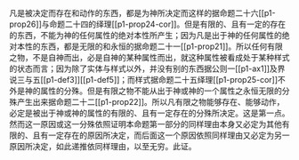 凡是被决定而存在和动作的东西，都是为神所决定而这样的据命题二十六[[p1-prop26]]与命题二十四的绎理[[p1-prop24-cor]]。但是有限的、且有一定的存在的东西，不能为神的任何属性的绝对本性所产生；因为凡是出于神的任何属性的绝对本性的东西，都是无限的和永恒的据命题二十一[[p1-prop21]]。所以任何有限之物，不是自神而出，必是自神的某种属性而出，就这种属性被看成处于某种样式的状态而言；因为除了实体与样式以外，并没有别的东西据公则一[[p1-ax1]]及界说三与五[[p1-def3]][[p1-def5]]；而样式据命题二十五绎理[[p1-prop25-cor]]不外是神的属性的分殊。但是有限之物不能从出于神或神的一个属性之永恒无限的分殊产生出来据命题二十二[[p1-prop22]]。所以凡有限之物能够存在、能够动作，必定是被出于神或神的属性的有限的、且有一定存在的分殊所决定。这是第一点。然而这一原因或这一分殊依照证明本命题第一部分的同样理由本身又必定为其他有限的、且有一定存在的原因所决定，而后面这一个原因依照同样理由又必定为另一原因所决定，如此递推依同样理由，以至无穷。此证。